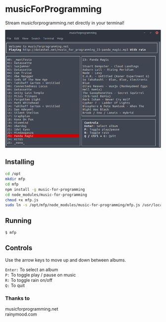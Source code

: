 # musicForProgramming
Stream musicforprogramming.net directly in your terminal!

![Terminal Window running music-for-programming](screenshot.png)

## Installing
```bash
cd /opt
mkdir mfp
cd mfp
npm install -g music-for-programming
cd node_modules/music-for-programming
chmod +x mfp.js
sudo ln -s /opt/mfp/node_modules/music-for-programming/mfp.js /usr/local/bin/mfp
```

## Running
```bash
$ mfp
```

## Controls
Use the arrow keys to move up and down between albums.

```Enter:``` To select an album  
```P:``` To toggle play / pause on music  
```R:``` To toggle rain on/off  
```Q:``` To quit

### Thanks to
musicforprogramming.net  
rainymood.com
